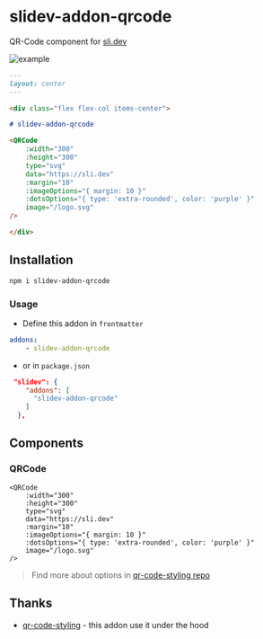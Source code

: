 # slidev-addon-qrcode

QR-Code component for [sli.dev](https://sli.dev/)

![example](https://raw.githubusercontent.com/kravetsone/slidev-addon-qrcode/main/example-export/001.png)

```md
---
layout: center
---

<div class="flex flex-col items-center">

# slidev-addon-qrcode

<QRCode
    :width="300"
    :height="300"
    type="svg"
    data="https://sli.dev"
    :margin="10"
    :imageOptions="{ margin: 10 }"
    :dotsOptions="{ type: 'extra-rounded', color: 'purple' }"
    image="/logo.svg"
/>

</div>
```

## Installation

```bash
npm i slidev-addon-qrcode
```

### Usage

-   Define this addon in `frontmatter`

```yaml
addons:
    - slidev-addon-qrcode
```

-   or in `package.json`

```json
 "slidev": {
    "addons": [
      "slidev-addon-qrcode"
    ]
  },
```

## Components

### QRCode

```vue
<QRCode
    :width="300"
    :height="300"
    type="svg"
    data="https://sli.dev"
    :margin="10"
    :imageOptions="{ margin: 10 }"
    :dotsOptions="{ type: 'extra-rounded', color: 'purple' }"
    image="/logo.svg"
/>
```

> Find more about options in [qr-code-styling repo](https://github.com/kozakdenys/qr-code-styling/tree/master?tab=readme-ov-file#qrcodestyling-instance)

## Thanks

-   [qr-code-styling](https://github.com/kozakdenys/qr-code-styling) - this addon use it under the hood
